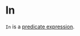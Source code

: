 # In

`In` is a [predicate expression](Expression.md#Predicate).

<!---
## Review Me

`In` is <<creating-instance, created>> when:

* [Column.isin](../spark-sql-column-operators.md#isin) operator is used

* `AstBuilder` is requested to [parse SQL's IN predicate with a subquery](../sql/AstBuilder.md#withPredicate)

[TIP]
====
Use Catalyst DSL's [in](../catalyst-dsl/index.md#in) operator to create an `In` expression.

[source, scala]
----
in(list: Expression*): Expression
----
====

[source, scala]
----
// Using Catalyst DSL to create an In expression
import org.apache.spark.sql.catalyst.dsl.expressions._

// HACK: Disable symbolToColumn implicit conversion
// It is imported automatically in spark-shell (and makes demos impossible)
// implicit def symbolToColumn(s: Symbol): org.apache.spark.sql.ColumnName
trait ThatWasABadIdea
implicit def symbolToColumn(ack: ThatWasABadIdea) = ack

val value = 'a.long
import org.apache.spark.sql.catalyst.expressions.{Expression, Literal}
import org.apache.spark.sql.types.StringType
val list: Seq[Expression] = Seq(1, Literal.create(null, StringType), true)

val e = value in (list: _*)

scala> :type e
org.apache.spark.sql.catalyst.expressions.Expression

scala> println(e.dataType)
BooleanType

scala> println(e.sql)
(`a` IN (1, CAST(NULL AS STRING), true))
----

`In` expression can be <<eval, evaluated>> to a boolean value (i.e. `true` or `false`) or the special value `null`.

[source, scala]
----
import org.apache.spark.sql.functions.lit
val value = lit(null)
val list = Seq(lit(1))
val in = (value isin (list: _*)).expr

scala> println(in.sql)
(NULL IN (1))

import org.apache.spark.sql.catalyst.InternalRow
val input = InternalRow(1, "hello")

// Case 1: value.eval(input) was null => null
val evaluatedValue = in.eval(input)
assert(evaluatedValue == null)

// Case 2: v = e.eval(input) && ordering.equiv(v, evaluatedValue) => true
val value = lit(1)
val list = Seq(lit(1))
val in = (value isin (list: _*)).expr
val evaluatedValue = in.eval(input)
assert(evaluatedValue.asInstanceOf[Boolean])

// Case 3: e.eval(input) = null and no ordering.equiv(v, evaluatedValue) => null
val value = lit(1)
val list = Seq(lit(null), lit(2))
val in = (value isin (list: _*)).expr
scala> println(in.sql)
(1 IN (NULL, 2))

val evaluatedValue = in.eval(input)
assert(evaluatedValue == null)

// Case 4: false
val value = lit(1)
val list = Seq(0, 2, 3).map(lit)
val in = (value isin (list: _*)).expr
scala> println(in.sql)
(1 IN (0, 2, 3))

val evaluatedValue = in.eval(input)
assert(evaluatedValue.asInstanceOf[Boolean] == false)
----

[[creating-instance]]
`In` takes the following when created:

* [[value]] Value Expression.md[expression]
* [[list]] Expression.md[Expression] list

NOTE: <<list, Expression list>> must not be `null` (but can have expressions that can be evaluated to `null`).

[[toString]]
`In` uses the following *text representation* (i.e. `toString`):

```
[value] IN [list]
```

[source, scala]
----
import org.apache.spark.sql.catalyst.expressions.{In, Literal}
import org.apache.spark.sql.{functions => f}
val in = In(value = Literal(1), list = Seq(f.array("1", "2", "3").expr))
scala> println(in)
1 IN (array('1, '2, '3))
----

[[sql]]
`In` has the following Expression.md#sql[SQL representation]:

```
([valueSQL] IN ([listSQL]))
```

[source, scala]
----
import org.apache.spark.sql.catalyst.expressions.{In, Literal}
import org.apache.spark.sql.{functions => f}
val in = In(value = Literal(1), list = Seq(f.array("1", "2", "3").expr))
scala> println(in.sql)
(1 IN (array(`1`, `2`, `3`)))
----

[[inSetConvertible]]
`In` expression is *inSetConvertible* when the <<list, list>> contains spark-sql-Expression-Literal.md[Literal] expressions only.

[source, scala]
----
// FIXME Example 1: inSetConvertible true

// FIXME Example 2: inSetConvertible false
----

`In` expressions are analyzed using the following rules:

* [ResolveSubquery](../logical-analysis-rules/ResolveSubquery.md) resolution rule

* `InConversion` type coercion rule

[[InMemoryTableScanExec]]
`In` expression has a InMemoryTableScanExec.md#buildFilter-expressions[custom support] in InMemoryTableScanExec.md[InMemoryTableScanExec] physical operator.

[source, scala]
----
// FIXME
// Demo: InMemoryTableScanExec and In expression
// 1. Create an In(a: AttributeReference, list: Seq[Literal]) with the list.nonEmpty
// 2. Use InMemoryTableScanExec.buildFilter partial function to produce the expression
----

[[internal-registries]]
.In's Internal Properties (e.g. Registries, Counters and Flags)
[cols="1,2",options="header",width="100%"]
|===
| Name
| Description

| [[ordering]] `ordering`
| Scala's https://www.scala-lang.org/api/2.11.12/index.html#scala.math.Ordering[Ordering] instance that represents a strategy for sorting instances of a type.

Lazily-instantiated using `TypeUtils.getInterpretedOrdering` for the Expression.md#dataType[data type] of the <<value, value>> expression.

Used exclusively when `In` is requested to <<eval, evaluate a value>> for a given input row.
|===

=== [[checkInputDataTypes]] Checking Input Data Types -- `checkInputDataTypes` Method

[source, scala]
----
checkInputDataTypes(): TypeCheckResult
----

NOTE: `checkInputDataTypes` is part of the <<Expression.md#checkInputDataTypes, Expression Contract>> to checks the input data types.

`checkInputDataTypes`...FIXME

=== [[eval]] Evaluating Expression -- `eval` Method

[source, scala]
----
eval(input: InternalRow): Any
----

`eval` is part of the [Expression](Expression.md#eval) abstraction.

`eval` requests <<value, value>> expression to Expression.md#eval[evaluate a value] for the given [InternalRow](../InternalRow.md).

If the evaluated value is `null`, `eval` gives `null` too.

`eval` takes every Expression.md[expression] in <<list, list>> expressions and requests them to evaluate a value for the `input` internal row. If any of the evaluated value is not `null` and equivalent in the <<ordering, ordering>>, `eval` returns `true`.

`eval` records whether any of the expressions in <<list, list>> expressions gave `null` value. If no <<list, list>> expression led to `true` (per <<ordering, ordering>>), `eval` returns `null` if any <<list, list>> expression evaluated to `null` or `false`.

=== [[doGenCode]] Generating Java Source Code (ExprCode) For Code-Generated Expression Evaluation -- `doGenCode` Method

[source, scala]
----
doGenCode(ctx: CodegenContext, ev: ExprCode): ExprCode
----

NOTE: `doGenCode` is part of <<Expression.md#doGenCode, Expression Contract>> to generate a Java source code (ExprCode) for code-generated expression evaluation.

`doGenCode`...FIXME

```text
val in = $"id" isin (1, 2, 3)
val q = spark.range(4).filter(in)
val plan = q.queryExecution.executedPlan

import org.apache.spark.sql.execution.FilterExec
val filterExec = plan.collectFirst { case f: FilterExec => f }.get

import org.apache.spark.sql.catalyst.expressions.In
val inExpr = filterExec.expressions.head.asInstanceOf[In]

import org.apache.spark.sql.execution.WholeStageCodegenExec
val wsce = plan.asInstanceOf[WholeStageCodegenExec]
val (ctx, code) = wsce.doCodeGen

import org.apache.spark.sql.catalyst.expressions.codegen.CodeFormatter
scala> println(CodeFormatter.format(code))
...code omitted

// FIXME Make it work
// I thought I'd reuse ctx to have expression: id#14L evaluated
inExpr.genCode(ctx)
```
-->

